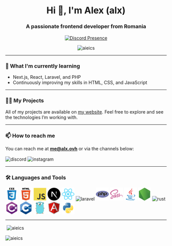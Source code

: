 <h1 align="center">Hi 👋, I'm Alex (alx)</h1>
<h3 align="center">A passionate frontend developer from Romania</h3>

<p align="center">
  <a href="https://discord.com/users/518505493338128425" target="_blank" rel="nofollow">
    <img src="https://lanyard-profile-readme.vercel.app/api/518505493338128425?idleMessage=Probably%20doing%20something%20else..." alt="Discord Presence" align="center">
  </a>
</p>

<p align="center"> <img src="https://komarev.com/ghpvc/?username=aieics&label=Profile%20views&color=0e75b6&style=flat" alt="aieics" /> </p>

---

### 🌱 What I'm currently learning

- Next.js, React, Laravel, and PHP
- Continuously improving my skills in HTML, CSS, and JavaScript

---

### 👨‍💻 My Projects

All of my projects are available on [my website](https://alx.ovh/). Feel free to explore and see the technologies I’m working with.

---

### 📫 How to reach me

You can reach me at **me@alx.ovh** or via the channels below:

<p align="left">
  <a href="https://discord.com/users/518505493338128425" target="blank" style="text-decoration: none;">
    <img align="center" src="https://raw.githubusercontent.com/rahuldkjain/github-profile-readme-generator/master/src/images/icons/Social/discord.svg" alt="discord" height="30" width="40" />
  </a>
  <a href="https://instagram.com/alx.ovh" target="blank" style="text-decoration: none;">
    <img align="center" src="https://raw.githubusercontent.com/rahuldkjain/github-profile-readme-generator/master/src/images/icons/Social/instagram.svg" alt="instagram" height="30" width="40" />
  </a>
</p>

---

### 🛠️ Languages and Tools

<p align="left"> 
  <a href="https://www.w3.org/Style/CSS/" target="_blank" style="text-decoration: none;">
    <img src="https://raw.githubusercontent.com/devicons/devicon/master/icons/css3/css3-original-wordmark.svg" alt="css3" width="40" height="40"/>
  </a>
  <a href="https://html.spec.whatwg.org/" target="_blank" style="text-decoration: none;">
    <img src="https://raw.githubusercontent.com/devicons/devicon/master/icons/html5/html5-original-wordmark.svg" alt="html5" width="40" height="40"/> 
  </a>
  <a href="https://developer.mozilla.org/en-US/docs/Web/JavaScript" target="_blank" style="text-decoration: none;">
    <img src="https://raw.githubusercontent.com/devicons/devicon/master/icons/javascript/javascript-original.svg" alt="javascript" width="40" height="40"/>
  </a>
  <a href="https://nextjs.org/" target="_blank" style="text-decoration: none;">
    <img src="https://raw.githubusercontent.com/devicons/devicon/master/icons/nextjs/nextjs-original.svg" alt="nextjs" width="40" height="40"/>
  </a>
  <a href="https://reactjs.org/" target="_blank" style="text-decoration: none;">
    <img src="https://raw.githubusercontent.com/devicons/devicon/master/icons/react/react-original.svg" alt="react" width="40" height="40"/>
  </a>
  <a href="https://laravel.com/" target="_blank" style="text-decoration: none;">
    <img src="https://i.imgur.com/qtBXyiH.png" alt="laravel" width="40" height="40"/>
  </a>
  <a href="https://www.php.net/" target="_blank" style="text-decoration: none;">
    <img src="https://raw.githubusercontent.com/devicons/devicon/master/icons/php/php-original.svg" alt="php" width="40" height="40"/> 
  </a>
  <a href="https://sass-lang.com/" target="_blank" style="text-decoration: none;">
    <img src="https://raw.githubusercontent.com/devicons/devicon/master/icons/sass/sass-original.svg" alt="scss" width="40" height="40"/> 
  </a>
  <a href="https://www.java.com/" target="_blank" style="text-decoration: none;">
    <img src="https://raw.githubusercontent.com/devicons/devicon/master/icons/java/java-original.svg" alt="java" width="40" height="40"/>
  </a>
  <a href="https://nodejs.org/" target="_blank" style="text-decoration: none;">
    <img src="https://raw.githubusercontent.com/devicons/devicon/master/icons/nodejs/nodejs-original.svg" alt="nodejs" width="40" height="40"/> 
  </a>
  <a href="https://www.rust-lang.org/" target="_blank" style="text-decoration: none;">
    <img src="https://www.rust-lang.org/static/images/rust-logo-blk.svg" alt="rust" width="40" height="40"/> 
  </a>
  <a href="https://learn.microsoft.com/en-us/dotnet/csharp/" target="_blank" style="text-decoration: none;">
    <img src="https://raw.githubusercontent.com/devicons/devicon/master/icons/csharp/csharp-original.svg" alt="csharp" width="40" height="40"/>
  </a>
  <a href="https://isocpp.org/" target="_blank" style="text-decoration: none;">
    <img src="https://raw.githubusercontent.com/devicons/devicon/master/icons/cplusplus/cplusplus-original.svg" alt="cpp" width="40" height="40"/> 
  </a>
  <a href="https://go.dev/" target="_blank" style="text-decoration: none;">
    <img src="https://raw.githubusercontent.com/devicons/devicon/master/icons/go/go-original.svg" alt="go" width="40" height="40"/>
  </a>
  <a href="https://angular.io/" target="_blank" style="text-decoration: none;">
    <img src="https://raw.githubusercontent.com/devicons/devicon/master/icons/angularjs/angularjs-original.svg" alt="angularjs" width="40" height="40"/> 
  </a>
  <a href="https://www.python.org/" target="_blank" style="text-decoration: none;">
    <img src="https://raw.githubusercontent.com/devicons/devicon/master/icons/python/python-original.svg" alt="python" width="40" height="40"/>
  </a>
</p>

---

<p>&nbsp;<img align="center" src="https://github-readme-stats.vercel.app/api?username=aieics&show_icons=true&locale=en" alt="aieics" /></p>
<p><img align="center" src="https://github-readme-streak-stats.herokuapp.com/?user=aieics&" alt="aieics" /></p>
